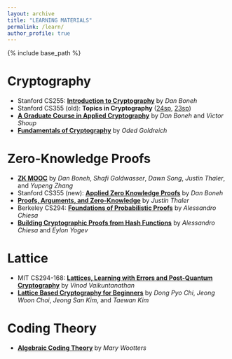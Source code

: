 ```yaml
---
layout: archive
title: "LEARNING MATERIALS"
permalink: /learn/
author_profile: true
---
```


{% include base_path %}

Cryptography
======
* Stanford CS255: [**Introduction to Cryptography**](https://crypto.stanford.edu/~dabo/cs255/syllabus.html) by _Dan Boneh_
* Stanford CS355 (old): **Topics in Cryptography** ([24sp](https://crypto.stanford.edu/cs355/24sp/), [23sp](https://crypto.stanford.edu/cs355/23sp/))
* [**A Graduate Course in Applied Cryptography**](https://toc.cryptobook.us/) by _Dan Boneh_ and _Victor Shoup_
* [**Fundamentals of Cryptography**](https://www.wisdom.weizmann.ac.il/~oded/foc-book.html) by _Oded Goldreich_


Zero-Knowledge Proofs
======
* [**ZK MOOC**](https://rdi.berkeley.edu/zk-learning/) by _Dan Boneh_, _Shafi Goldwasser_, _Dawn Song_, _Justin Thaler_, and _Yupeng Zhang_
* Stanford CS355 (new): [**Applied Zero Knowledge Proofs**](https://cs355.stanford.edu/) by _Dan Boneh_
* [**Proofs, Arguments, and Zero-Knowledge**](https://people.cs.georgetown.edu/jthaler/ProofsArgsAndZK) by _Justin Thaler_
* Berkeley CS294: [**Foundations of Probabilistic Proofs**](https://ic-people.epfl.ch/~achiesa/classes/CS294-F2020.html) by _Alessandro Chiesa_
* [**Building Cryptographic Proofs from Hash Functions**](https://snargsbook.org/) by _Alessandro Chiesa_ and _Eylon Yogev_


Lattice
======
* MIT CS294-168: [**Lattices, Learning with Errors and Post-Quantum Cryptography**](https://people.csail.mit.edu/vinodv/CS294/) by _Vinod Vaikuntanathan_
* [**Lattice Based Cryptography for Beginners**](https://eprint.iacr.org/2015/938) by _Dong Pyo Chi_, _Jeong Woon Choi_, _Jeong San Kim_, and _Taewan Kim_


Coding Theory
======
* [**Algebraic Coding Theory**](https://www.youtube.com/watch?v=vfjN7MmSB6g&list=PLkvhuSoxwjI_UudECvFYArvG0cLbFlzSr) by _Mary Wootters_